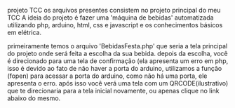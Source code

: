 projeto TCC
os arquivos presentes consistem no projeto principal do meu TCC
A ideia do projeto é fazer uma 'máquina de bebidas' automatizada utilizando php, arduino, html, css e javascript e os conhecimentos básicos em elétrica.

primeiramente temos o arquivo 'BebidasFesta.php' que seria a tela principal do projeto onde será feita a escolha da sua bebida.
depois da escolha, você é direcionado para uma tela de confirmação (ela apresenta um erro em php, isso é devido ao fato de não haver a porta do arduino,
utilizamos a função (fopen) para acessar a porta do arduino, como não há uma porta, ele apresenta o erro.
após isso você verá uma tela com um QRCODE(ilustrativo) que te direcionaria para a tela inicial novamente, ou apenas clique no link abaixo do mesmo.


